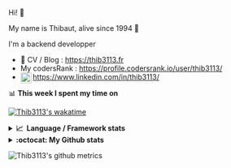 Hi! 👋

My name is Thibaut, alive since 1994 🍷

I'm a backend developper

-   📝 CV / Blog : https://thib3113.fr
-   My codersRank : https://profile.codersrank.io/user/thib3113/
-   <a href="https://www.linkedin.com/in/thib3113/"><img align="left" alt="Thib3113's Linkedin" width="21px" src="https://img.icons8.com/color/48/linkedin.png" /></a> https://www.linkedin.com/in/thib3113/

📊 **This week I spent my time on**

[![Thib3113's wakatime](https://github-readme-stats.vercel.app/api/wakatime?username=thib3113&layout=default&theme=dracula&langs_count=6&hide_title=true&hide_border=true)](https://wakatime.com/@thib3113)

<details>
  <summary><b>📈&nbsp;&nbsp;Language&nbsp;/&nbsp;Framework stats</b></summary>
  <br/>  
  <a href='https://profile.codersrank.io/user/thib3113/'>
  <img src='http://cr-skills-chart-widget.azurewebsites.net/api/api?username=thib3113&padding=30&skills=php,batchfile,javascript,less,mysql,reactjs,scss,shell,typescript,vue'>
  </a>
</details>

<details>
  <summary><b>:octocat: My Github stats</b></summary>
  <br/>  
  
  <img src="https://github-readme-stats.vercel.app/api?username=thib3113&theme=dracula&show_icons=true&" alt="Thib3113's GitHub stats" />

<!--START_SECTION:activity-->

1. 🎉 Merged PR [#681](https://github.com/thib3113/unifi-client/pull/681) in [thib3113/unifi-client](https://github.com/thib3113/unifi-client)
2. 🎉 Merged PR [#265](https://github.com/thib3113/vban/pull/265) in [thib3113/vban](https://github.com/thib3113/vban)
3. 🗣 Commented on [#7415](https://github.com/pnpm/pnpm/issues/7415#issuecomment-1860827327) in [pnpm/pnpm](https://github.com/pnpm/pnpm)
4. 🗣 Commented on [#343](https://github.com/moleculerjs/moleculer-web/issues/343#issuecomment-1859154306) in [moleculerjs/moleculer-web](https://github.com/moleculerjs/moleculer-web)
5. 🗣 Commented on [#343](https://github.com/moleculerjs/moleculer-web/issues/343#issuecomment-1859149813) in [moleculerjs/moleculer-web](https://github.com/moleculerjs/moleculer-web)
 <!--END_SECTION:activity-->

</details>

![Thib3113's github metrics](https://gist.githubusercontent.com/thib3113/83a96e16f8bca103f1b0e376186c66ec/raw/github-metrics.svg)
